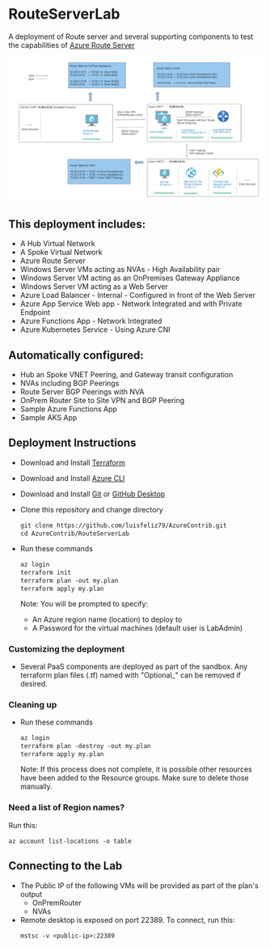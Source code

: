 # RouteServerLab
A deployment of Route server and several supporting components to test the capabilities of [Azure Route Server](https://learn.microsoft.com/en-us/azure/route-server/overview)

![Deployment Diagram](artifacts/deployment_diagram.png)

## This deployment includes:

- A Hub Virtual Network
- A Spoke Virtual Network
- Azure Route Server
- Windows Server VMs acting as NVAs - High Availability pair
- Windows Server VM acting as an OnPremises Gateway Appliance
- Windows Server VM acting as a Web Server
- Azure Load Balancer - Internal - Configured in front of the Web Server
- Azure App Service Web app - Network Integrated and with Private Endpoint
- Azure Functions App - Network Integrated
- Azure Kubernetes Service - Using Azure CNI

## Automatically configured:

- Hub an Spoke VNET Peering, and Gateway transit configuration
- NVAs including BGP Peerings
- Route Server BGP Peerings with NVA
- OnPrem Router Site to Site VPN and BGP Peering
- Sample Azure Functions App
- Sample AKS App






## Deployment Instructions

- Download and Install [Terraform](https://developer.hashicorp.com/terraform/downloads)

- Download and Install [Azure CLI](https://learn.microsoft.com/en-us/cli/azure/)

- Download and Install [Git](https://learn.microsoft.com/en-us/devops/develop/git/install-and-set-up-git) or [GitHub Desktop](https://desktop.github.com/)

- Clone this repository and change directory
   ```
   git clone https://github.com/luisfeliz79/AzureContrib.git
   cd AzureContrib/RouteServerLab
   ```

- Run these commands
    ```
    az login
    terraform init
    terraform plan -out my.plan
    terraform apply my.plan
    ```

   Note: You will be prompted to specify:
   - An Azure region name (location) to deploy to
   - A Password for the virtual machines (default user is LabAdmin)

### Customizing the deployment
- Several PaaS components are deployed as part of the sandbox. Any terraform plan files (.tf) named with "Optional_" can be removed if desired.


### Cleaning up

- Run these commands
    ```
    az login
    terraform plan -destroy -out my.plan
    terraform apply my.plan
    ```

    Note: If this process does not complete, it is possible other resources have been added to the Resource groups. Make sure to delete those manually.


### Need a list of Region names?
Run this:
```
az account list-locations -o table
```


## Connecting to the Lab
- The Public IP of the following VMs will be provided as part of the plan's output
    - OnPremRouter
    - NVAs 
- Remote desktop is exposed on port 22389. To connect, run this:
   ```
   mstsc -v <public-ip>:22389
   ```

